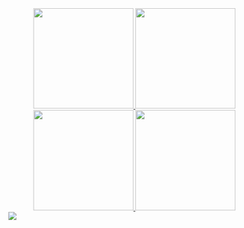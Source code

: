 

<div align="center">
  <a href="https://github.com/anuraghazra/github-readme-stats#gh-light-mode-only">
    <img height=200 src="https://github-readme-stats-git-masterrstaa-rickstaa.vercel.app/api/top-langs/?username=fazlibeqir&layout=compact&langs_count=10&hide_border=true&role=owner,collaborator&theme=default#gh-light-mode-only" />
  </a>

  <a href="https://github.com/anuraghazra/github-readme-stats#gh-light-mode-only">
    <img height=200 src="https://github-readme-stats-git-masterrstaa-rickstaa.vercel.app/api?username=fazlibeqir&show_icons=true&count_private=true&line_height=28&hide_border=true&card_width=450&include_all_commits=true&role=owner,collaborator&theme=merko#gh-light-mode-only" />
  </a>
</div>

<div align="center"> 
  <a href="https://github.com/anuraghazra/github-readme-stats#gh-dark-mode-only">
    <img height=200 src="https://github-readme-stats-git-masterrstaa-rickstaa.vercel.app/api/top-langs/?username=fazlibeqir&layout=compact&langs_count=10&hide=javascript,css,html,SCSS&count_private=true&hide_border=true&role=owner,collaborator&theme=dracula" />
  </a>

  <a href="https://github.com/anuraghazra/github-readme-stats#gh-dark-mode-only">
    <img height=200 src="https://github-readme-stats-git-masterrstaa-rickstaa.vercel.app/api?username=fazlibeqir&show_icons=true&count_private=true&line_height=28&hide_border=true&card_width=450&include_all_commits=true&role=owner,collaborator&theme=dracula" />
  </a>
</div>
<img src="https://komarev.com/ghpvc/?username=fazlibeqir" />

